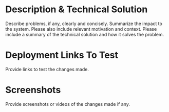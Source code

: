 # Description & Technical Solution

Describe problems, if any, clearly and concisely.
Summarize the impact to the system.
Please also include relevant motivation and context.
Please include a summary of the technical solution and how it solves the problem.

# Deployment Links To Test

Provide links to test the changes made.

# Screenshots

Provide screenshots or videos of the changes made if any.
